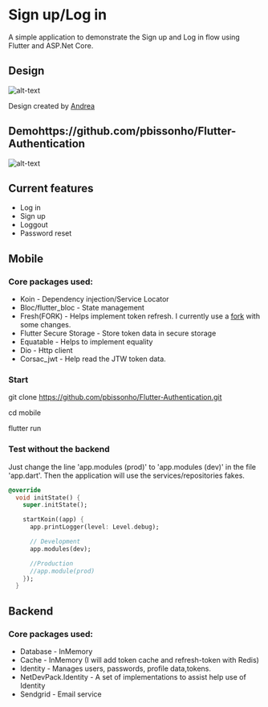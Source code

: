 # Sign up/Log in

A simple application to demonstrate the Sign up and Log in flow using Flutter and ASP.Net Core.

## Design

![alt-text](https://github.com/pbissonho/Authentication-Flow-Flutter/blob/master/design.png)

Design created by [Andrea](https://dribbble.com/shots/5601302-Mobile-Sign-Up-UI) 

## Demohttps://github.com/pbissonho/Flutter-Authentication

![alt-text](https://github.com/pbissonho/Flutter-Authentication/blob/master/authapp.gif)


## Current features

- Log in
- Sign up
- Loggout
- Password reset


## Mobile

### Core packages used:

- Koin - Dependency injection/Service Locator
- Bloc/flutter_bloc - State management
- Fresh(FORK) - Helps implement token refresh. I currently use a [fork](https://github.com/pbissonho/fresh) with some changes.
- Flutter Secure Storage - Store token data in secure storage
- Equatable - Helps to implement equality
- Dio - Http client 
- Corsac_jwt - Help read the JTW token data.

### Start

git clone https://github.com/pbissonho/Flutter-Authentication.git

cd mobile

flutter run


### Test without the backend 

Just change the line 'app.modules (prod)' to 'app.modules (dev)' in the file 'app.dart'.
Then the application will use the services/repositories fakes.

```dart
@override
  void initState() {
    super.initState();

    startKoin((app) {
      app.printLogger(level: Level.debug);

      // Development
      app.modules(dev);

      //Production
      //app.module(prod)
    });
  }
```

  


## Backend

### Core packages used:

- Database - InMemory 
- Cache - InMemory (I will add token cache and refresh-token with Redis)
- Identity - Manages users, passwords, profile data,tokens.
- NetDevPack.Identity - A set of implementations to assist help use of Identity
- Sendgrid - Email service




